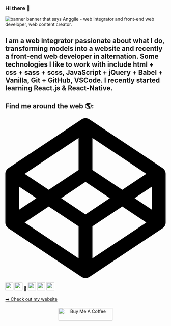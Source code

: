 ### Hi there 👋

<!--
**anggiie/anggiie** is a ✨ _special_ ✨ repository because its `README.md` (this file) appears on your GitHub profile.

Here are some ideas to get you started:

- 🔭 I’m currently working on ...
- 🌱 I’m currently learning ...
- 👯 I’m looking to collaborate on ...
- 🤔 I’m looking for help with ...
- 💬 Ask me about ...
- 📫 How to reach me: ...
- 😄 Pronouns: ...
- ⚡ Fun fact: ...
-->
<img src="https://github.com/anggiie/anggiie/blob/main/img/Sans%20titre.png" alt="banner banner that says Anggiie - web integrator and front-end web developer, web content creator.">

<h2>I am a web integrator passionate about what I do, transforming models into a website and recently a front-end web developer in alternation. Some technologies I like to work with include html + css + sass + scss, JavaScript + jQuery + Babel + Vanilla, Git + GitHub, VSCode. I recently started learning React.js & React-Native.</h2>

## Find me around the web 🌎: 
<a href="https://codepen.io/anggiie02">
<!-- in your body -->
<svg viewBox="0 0 128 128">
<path d="M125.571 39.926L67.0715 0.925997C65.0744 -0.303094 62.9434 -0.314225 60.9285 0.925997L2.42867 39.926C0.928561 40.9256 0 42.712 0 44.4971V83.4971C0 85.2827 0.928561 87.0686 2.42895 88.0682L60.9288 127.074C62.9254 128.303 65.0566 128.314 67.0715 127.074L125.571 88.0682C127.071 87.0692 128 85.2827 128 83.4971V44.4971C128 42.712 127.071 40.9256 125.571 39.926ZM69.5001 15.7825L112.571 44.4971L93.3566 57.3548L69.5001 41.4259V15.7825ZM58.4999 15.7825V41.4256L34.6422 57.3545L15.4285 44.4968L58.4999 15.7825ZM10.9997 54.7828L24.7856 63.9972L10.9997 73.2117V54.7828ZM58.4999 112.212L15.4285 83.4971L34.6422 70.6399L58.4999 86.5689V112.212ZM64 76.9966L44.5715 63.9972L64 50.997L83.4285 63.997L64 76.9966ZM69.5001 112.212V86.5692L93.3566 70.6402L112.571 83.4974L69.5001 112.212ZM117 73.2117L103.214 63.9972L117 54.7828V73.2117Z" fill="black"></path>
</svg> 
</a> 
<p>
 <a href="#"><img src="https://img.shields.io/badge/twitter-%231DA1F2.svg?&style=for-the-badge&logo=twitter&logoColor=white" height=25></a> 
 <a href="#"><img src="https://img.shields.io/badge/linkedin-%230077B5.svg?&style=for-the-badge&logo=linkedin&logoColor=white" height=25></a> 💼
 <a href="#"><img src="https://img.shields.io/badge/instagram-%23E4405F.svg?&style=for-the-badge&logo=instagram&logoColor=white" height=25></a> 
 <a href="#"><img src="https://img.shields.io/badge/medium-%2312100E.svg?&style=for-the-badge&logo=medium&logoColor=white" height=25></a> 
 <a href="#"><img src="https://img.shields.io/badge/DEV.TO-%230A0A0A.svg?&style=for-the-badge&logo=dev-dot-to&logoColor=white" height=25></a></p>
<p><a href="#">➡️ Check out my website</a></p>

<p align="center">
<a href="https://www.buymeacoffee.com/angeliquejeanne" target="_blank">
<img src="https://cdn.buymeacoffee.com/buttons/default-red.png" alt="Buy Me A Coffee" height="40" width="170" >
</a>
</p>

